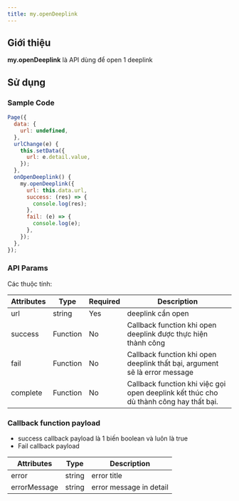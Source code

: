 ```yaml
---
title: my.openDeeplink
---
```


## Giới thiệu

**my.openDeeplink** là API dùng để open 1 deeplink

## Sử dụng

### Sample Code

```js
Page({
  data: {
    url: undefined,
  },
  urlChange(e) {
    this.setData({
      url: e.detail.value,
    });
  },
  onOpenDeeplink() {
    my.openDeeplink({
      url: this.data.url,
      success: (res) => {
        console.log(res);
      },
      fail: (e) => {
        console.log(e);
      },
    });
  },
});
```

### API Params

Các thuộc tính:

| Attributes | Type     | Required | Description                                                                         |
| ---------- | -------- | -------- | ----------------------------------------------------------------------------------- |
| url        | string   | Yes      | deeplink cần open                                                                         |
| success    | Function | No       | Callback function khi open deeplink được thực hiện thành công                             |
| fail       | Function | No       | Callback function khi open deeplink thất bại, argument sẽ là error message                |
| complete   | Function | No       | Callback function khi việc gọi open deeplink kết thúc cho dù thành công hay thất bại.     |

### Callback function payload
* success callback payload là 1 biến boolean và luôn là true 
* Fail callback payload 

| Attributes   | Type     |  Description              |
| ----------   | -------- | ------------------------- |
| error        | string   | error title               |
| errorMessage | string   | error message in detail   |



